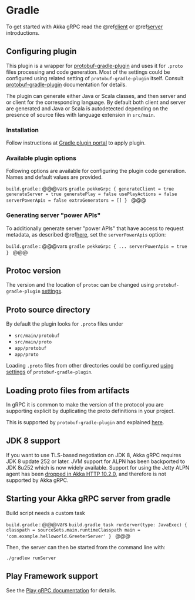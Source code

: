 # Gradle

To get started with Akka gRPC read the @ref[client](../client/index.md) or @ref[server](../server/index.md) introductions.

## Configuring plugin

This plugin is a wrapper for [protobuf-gradle-plugin](https://github.com/google/protobuf-gradle-plugin) and uses it for `.proto` files processing and code generation.
Most of the settings could be configured using related setting of `protobuf-gradle-plugin` itself.
Consult [protobuf-gradle-plugin](https://github.com/google/protobuf-gradle-plugin#protobuf-plugin-for-gradle-) documentation for details.

The plugin can generate either Java or Scala classes, and then server and or client for the corresponding language.
By default both client and server are generated and Java or Scala is autodetected depending on the presence of source files with language extension in `src/main`.

### Installation

Follow instructions at [Gradle plugin portal](https://plugins.gradle.org/plugin/org.apache.pekko.grpc.gradle) to apply plugin.

### Available plugin options

Following options are available for configuring the plugin code generation.
Names and default values are provided.

`build.gradle`
:   @@@vars
    ```gradle
    pekkoGrpc {
        generateClient = true
        generateServer = true
        generatePlay = false
        usePlayActions = false
        serverPowerApis = false
        extraGenerators = []
    }
    ```
    @@@

### Generating server "power APIs"

To additionally generate server "power APIs" that have access to request metadata, as described
@ref[here](../server/details.md#accessing-request-metadata), set the `serverPowerApis` option:

`build.gradle`
:   @@@vars
    ```gradle
    pekkoGrpc {
      ...
      serverPowerApis = true
    }
    ```
    @@@

## Protoc version

The version and the location of `protoc` can be changed using `protobuf-gradle-plugin` [settings](https://github.com/google/protobuf-gradle-plugin#locate-external-executables).

## Proto source directory

By default the plugin looks for `.proto` files under

* `src/main/protobuf`
* `src/main/proto`
* `app/protobuf`
* `app/proto`

Loading `.proto` files from other directories could be configured [using settings](https://github.com/google/protobuf-gradle-plugin#customizing-source-directories)
of `protobuf-gradle-plugin`.

## Loading proto files from artifacts

In gRPC it is common to make the version of the protocol you are supporting
explicit by duplicating the proto definitions in your project.

This is supported by `protobuf-gradle-plugin` and explained [here](https://github.com/google/protobuf-gradle-plugin#protos-in-dependencies).

## JDK 8 support

If you want to use TLS-based negotiation on JDK 8, Akka gRPC requires JDK 8 update 252 or later. JVM support for ALPN has been backported to JDK 8u252 which is now widely available. Support for using the Jetty ALPN agent has been [dropped in Akka HTTP 10.2.0](https://doc.akka.io/docs/akka-http/current/migration-guide/migration-guide-10.2.x.html#http-2-support-requires-jdk-8-update-252-or-later), and therefore is not supported by Akka gRPC.

## Starting your Akka gRPC server from gradle

Build script needs a custom task

`build.gradle`
:   @@@vars
    ```build.gradle
    task runServer(type: JavaExec) {
      classpath = sourceSets.main.runtimeClasspath
      main = 'com.example.helloworld.GreeterServer'
    }
    ```
    @@@

Then, the server can then be started from the command line with:

```
./gradlew runServer
```

## Play Framework support

See the [Play gRPC documentation](https://developer.lightbend.com/docs/play-grpc/current/play/gradle-support.html) for details.
